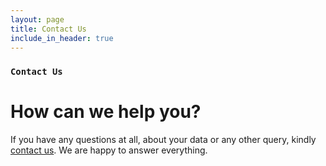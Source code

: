 ```yaml
---
layout: page
title: Contact Us
include_in_header: true
---
```


### `Contact Us`
# **How can we help you?**
If you have any questions at all, about your data or any other query, kindly [contact us](mailto:support@2stable.com). We are happy to answer everything.
